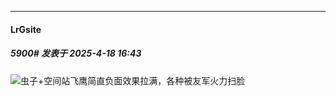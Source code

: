 ﻿
*****

####  LrGsite  
##### 5900#       发表于 2025-4-18 16:43

<img src="https://static.stage1st.com/image/smiley/face2017/125.png" referrerpolicy="no-referrer">虫子+空间站飞鹰简直负面效果拉满，各种被友军火力扫脸

